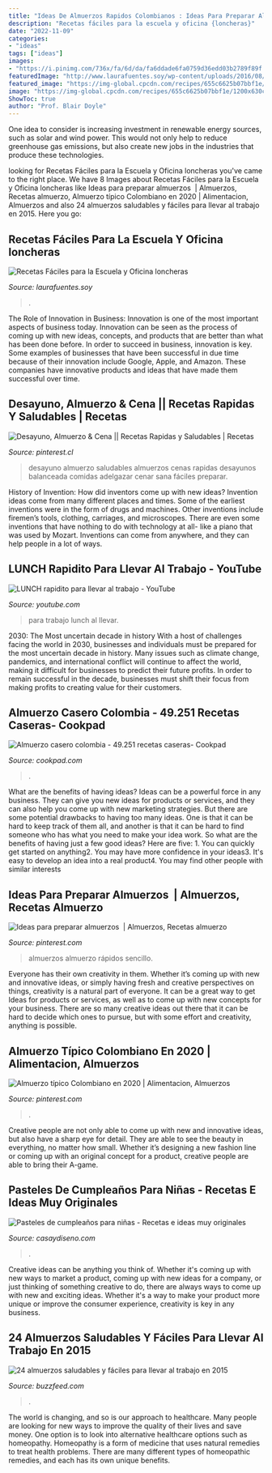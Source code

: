 ```yaml
---
title: "Ideas De Almuerzos Rapidos Colombianos : Ideas Para Preparar Almuerzos ️"
description: "Recetas fáciles para la escuela y oficina {loncheras}"
date: "2022-11-09"
categories:
- "ideas"
tags: ["ideas"]
images:
- "https://i.pinimg.com/736x/fa/6d/da/fa6ddade6fa0759d36edd03b2789f89f.jpg"
featuredImage: "http://www.laurafuentes.soy/wp-content/uploads/2016/08/Office_Lunches_3.jpg"
featured_image: "https://img-global.cpcdn.com/recipes/655c6625b07bbf1e/1200x630cq70/photo.jpg"
image: "https://img-global.cpcdn.com/recipes/655c6625b07bbf1e/1200x630cq70/photo.jpg"
ShowToc: true
author: "Prof. Blair Doyle"
---
```



One idea to consider is increasing investment in renewable energy sources, such as solar and wind power. This would not only help to reduce greenhouse gas emissions, but also create new jobs in the industries that produce these technologies.

	

		
looking for Recetas Fáciles para la Escuela y Oficina loncheras you've came to the right place. We have 8 Images about Recetas Fáciles para la Escuela y Oficina loncheras like Ideas para preparar almuerzos ️ | Almuerzos, Recetas almuerzo, Almuerzo típico Colombiano en 2020 | Alimentacion, Almuerzos and also 24 almuerzos saludables y fáciles para llevar al trabajo en 2015. Here you go:
		
    
## Recetas Fáciles Para La Escuela Y Oficina loncheras

<img loading=lazy src="http://www.laurafuentes.soy/wp-content/uploads/2016/08/Office_Lunches_3.jpg" onerror="this.onerror=null;this.src='https://tse3.mm.bing.net/th?id=OIP.L6HpNaORf8bUmGqsaV-2FQHaHa&amp;pid=15.1';" alt="Recetas Fáciles para la Escuela y Oficina loncheras">

_Source: laurafuentes.soy_

>. 

	

The Role of Innovation in Business:
Innovation is one of the most important aspects of business today. Innovation can be seen as the process of coming up with new ideas, concepts, and products that are better than what has been done before. In order to succeed in business, innovation is key. Some examples of businesses that have been successful in due time because of their innovation include Google, Apple, and Amazon. These companies have innovative products and ideas that have made them successful over time.

    
## Desayuno, Almuerzo &amp; Cena || Recetas Rapidas Y Saludables | Recetas

<img loading=lazy src="https://i.pinimg.com/originals/d4/f6/19/d4f619b050929d4f48c0c1065ca1f935.jpg" onerror="this.onerror=null;this.src='https://tse1.mm.bing.net/th?id=OIP.MlxYMbesXbqgHw3O9nl3-gHaEK&amp;pid=15.1';" alt="Desayuno, Almuerzo &amp; Cena || Recetas Rapidas y Saludables | Recetas">

_Source: pinterest.cl_

>desayuno almuerzo saludables almuerzos cenas rapidas desayunos balanceada comidas adelgazar cenar sana fáciles preparar. 

	

History of Invention: How did inventors come up with new ideas?
Invention ideas come from many different places and times. Some of the earliest inventions were in the form of drugs and machines. Other inventions include firemen’s tools, clothing, carriages, and microscopes. There are even some inventions that have nothing to do with technology at all- like a piano that was used by Mozart. Inventions can come from anywhere, and they can help people in a lot of ways.

    
## LUNCH Rapidito Para Llevar Al Trabajo - YouTube

<img loading=lazy src="https://i.ytimg.com/vi/e0RPKfyBxdg/maxresdefault.jpg" onerror="this.onerror=null;this.src='https://tse2.mm.bing.net/th?id=OIP.LxMisl5vF_feJFV5fVCWOwHaEK&amp;pid=15.1';" alt="LUNCH rapidito para llevar al trabajo - YouTube">

_Source: youtube.com_

>para trabajo lunch al llevar. 

	

2030: The Most uncertain decade in history
With a host of challenges facing the world in 2030, businesses and individuals must be prepared for the most uncertain decade in history. Many issues such as climate change, pandemics, and international conflict will continue to affect the world, making it difficult for businesses to predict their future profits. In order to remain successful in the decade, businesses must shift their focus from making profits to creating value for their customers.

    
## Almuerzo Casero Colombia - 49.251 Recetas Caseras- Cookpad

<img loading=lazy src="https://img-global.cpcdn.com/recipes/655c6625b07bbf1e/1200x630cq70/photo.jpg" onerror="this.onerror=null;this.src='https://tse2.mm.bing.net/th?id=OIP.a3CT0eLCx4A8JQlW96A_YAHaD4&amp;pid=15.1';" alt="Almuerzo casero colombia - 49.251 recetas caseras- Cookpad">

_Source: cookpad.com_

>. 

	

What are the benefits of having ideas?
Ideas can be a powerful force in any business. They can give you new ideas for products or services, and they can also help you come up with new marketing strategies. But there are some potential drawbacks to having too many ideas. One is that it can be hard to keep track of them all, and another is that it can be hard to find someone who has what you need to make your idea work. So what are the benefits of having just a few good ideas? Here are five: 1. You can quickly get started on anything2. You may have more confidence in your ideas3. It's easy to develop an idea into a real product4. You may find other people with similar interests
    
## Ideas Para Preparar Almuerzos ️ | Almuerzos, Recetas Almuerzo

<img loading=lazy src="https://i.pinimg.com/736x/fa/6d/da/fa6ddade6fa0759d36edd03b2789f89f.jpg" onerror="this.onerror=null;this.src='https://tse3.mm.bing.net/th?id=OIP.4AhjixzJcbHmvcGVcUq15AHaLG&amp;pid=15.1';" alt="Ideas para preparar almuerzos ️ | Almuerzos, Recetas almuerzo">

_Source: pinterest.com_

>almuerzos almuerzo rápidos sencillo. 

	

Everyone has their own creativity in them. Whether it’s coming up with new and innovative ideas, or simply having fresh and creative perspectives on things, creativity is a natural part of everyone. It can be a great way to get Ideas for products or services, as well as to come up with new concepts for your business. There are so many creative ideas out there that it can be hard to decide which ones to pursue, but with some effort and creativity, anything is possible.

    
## Almuerzo Típico Colombiano En 2020 | Alimentacion, Almuerzos

<img loading=lazy src="https://i.pinimg.com/originals/6d/44/da/6d44da1643ee45633cfdb783269271f4.jpg" onerror="this.onerror=null;this.src='https://tse2.mm.bing.net/th?id=OIP.eoraksmAGJF-dk9wp_YSfAHaFj&amp;pid=15.1';" alt="Almuerzo típico Colombiano en 2020 | Alimentacion, Almuerzos">

_Source: pinterest.com_

>. 

	

Creative people are not only able to come up with new and innovative ideas, but also have a sharp eye for detail. They are able to see the beauty in everything, no matter how small. Whether it’s designing a new fashion line or coming up with an original concept for a product, creative people are able to bring their A-game.

    
## Pasteles De Cumpleaños Para Niñas - Recetas E Ideas Muy Originales

<img loading=lazy src="https://casaydiseno.com/wp-content/uploads/2018/08/pastel-cumpleanos-nina-ideas-originales.jpg" onerror="this.onerror=null;this.src='https://tse2.mm.bing.net/th?id=OIP.K7d2ddY653rnZSgtSKCEKgHaLH&amp;pid=15.1';" alt="Pasteles de cumpleaños para niñas - Recetas e ideas muy originales">

_Source: casaydiseno.com_

>. 

	

Creative ideas can be anything you think of. Whether it's coming up with new ways to market a product, coming up with new ideas for a company, or just thinking of something creative to do, there are always ways to come up with new and exciting ideas. Whether it's a way to make your product more unique or improve the consumer experience, creativity is key in any business.

    
## 24 Almuerzos Saludables Y Fáciles Para Llevar Al Trabajo En 2015

<img loading=lazy src="https://img.buzzfeed.com/buzzfeed-static/static/2015-01/13/18/campaign_images/webdr05/24-almuerzos-saludables-y-faciles-para-llevar-al--2-18414-1421190742-9_dblbig.jpg" onerror="this.onerror=null;this.src='https://tse1.mm.bing.net/th?id=OIP.2yrNa3SlabrIpQKyGnWRSgHaE6&amp;pid=15.1';" alt="24 almuerzos saludables y fáciles para llevar al trabajo en 2015">

_Source: buzzfeed.com_

>. 

	

The world is changing, and so is our approach to healthcare. Many people are looking for new ways to improve the quality of their lives and save money. One option is to look into alternative healthcare options such as homeopathy. Homeopathy is a form of medicine that uses natural remedies to treat health problems. There are many different types of homeopathic remedies, and each has its own unique benefits.


